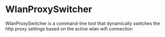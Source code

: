 # WlanProxySwitcher
WlanProxySwitcher is a command-line tool that dynamically switches the http proxy settings based on the active wlan wifi connection
